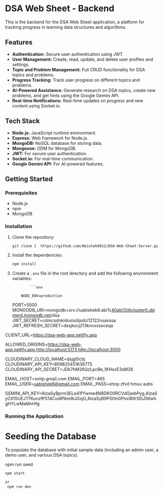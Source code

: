 # DSA Web Sheet - Backend

This is the backend for the DSA Web Sheet application, a platform for tracking progress in learning data structures and algorithms.

## Features

- **Authentication:** Secure user authentication using JWT.
- **User Management:** Create, read, update, and delete user profiles and settings.
- **Topic and Problem Management:** Full CRUD functionality for DSA topics and problems.
- **Progress Tracking:** Track user progress on different topics and problems.
- **AI-Powered Assistance:** Generate research on DSA topics, create new problems, and get hints using the Google Gemini API.
- **Real-time Notifications:** Real-time updates on progress and new content using Socket.io.

## Tech Stack

- **Node.js:** JavaScript runtime environment.
- **Express:** Web framework for Node.js.
- **MongoDB:** NoSQL database for storing data.
- **Mongoose:** ODM for MongoDB.
- **JWT:** For secure user authentication.
- **Socket.io:** For real-time communication.
- **Google Gemini API:** For AI-powered features.

## Getting Started

### Prerequisites

- Node.js
- npm
- MongoDB

### Installation

1.  Clone the repository:
    ```bash
    git clone [  https://github.com/Abishek0612/DSA-Web-Sheet-Server.git  ]
    ```
2.  Install the dependencies:
    ```bash
    npm install
    ```
3.  Create a `.env` file in the root directory and add the following environment variables:

                ```env

            NODE_ENV=production

    PORT=5000
    MONGODB_URI=mongodb+srv://uabishek6:abi%40abi12@cluster0.xblmerd.mongodb.net/dsa
    JWT_SECRET=cdmcsdnkidosisdijsdci12122nsaxssa
    JWT_REFRESH_SECRET=dssjkscj213kncxxssceqa

CLIENT_URL=https://dsa-web-app.netlify.app

ALLOWED_ORIGINS=https://dsa-web-app.netlify.app,http://localhost:5173,http://localhost:3000

CLOUDINARY_CLOUD_NAME=dsjgl0cbj
CLOUDINARY_API_KEY=859825451636775
CLOUDINARY_API_SECRET=JDk7hM26QzLpcBe_1KHsxE3sM28

EMAIL_HOST=smtp.gmail.com
EMAIL_PORT=465
EMAIL_USER=uabishek6@gmail.com
EMAIL_PASS=ehnp zfvd hmuu aubs

GEMINI_API_KEY=AIzaSyBprm3ELe41fYwme4N8DKO0RCVdGjwbPyg,AIzaSyCtl1SUEJT7KunzfPS14CodlPAm9iJGxjU,AIzaSyB9PGhhGPmnBlfrSDJ5KwhgHYLwMaMnHfg

### Running the Application

# Seeding the Database

To populate the database with initial sample data (including an admin user, a demo user, and various DSA topics).

npm run seed

```bash
npm start

or
 npm run dev
```
